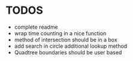 TODOS
=====

* complete readme
* wrap time counting in a nice function
* method of intersection should be in a box
* add search in circle additional lookup method
* Quadtree boundaries should be user based
